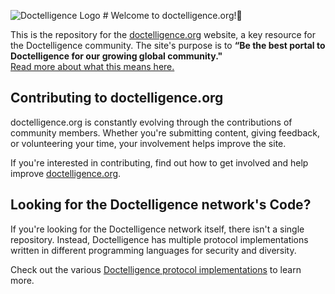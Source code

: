 ![Doctelligence Logo](https://doctelligence.github.io/images/logo/logo3.png) # Welcome to doctelligence.org!👋

This is the repository for the [doctelligence.org](https://doctelligence.org) website, a key resource for the Doctelligence community. The site's purpose is to **“Be the best portal to Doctelligence for our growing global community."**  
[Read more about what this means here.](#)

## Contributing to doctelligence.org

doctelligence.org is constantly evolving through the contributions of community members. Whether you're submitting content, giving feedback, or volunteering your time, your involvement helps improve the site.

If you're interested in contributing, find out how to get involved and help improve [doctelligence.org](https://doctelligence.org).

## Looking for the Doctelligence network's Code?

If you're looking for the Doctelligence network itself, there isn't a single repository. Instead, Doctelligence has multiple protocol implementations written in different programming languages for security and diversity.

Check out the various [Doctelligence protocol implementations](#) to learn more.
